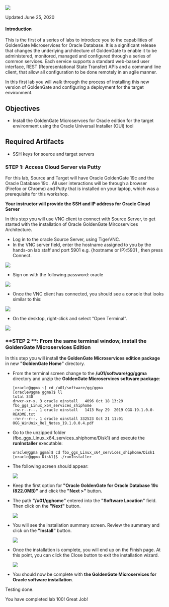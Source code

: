 ![](images/100/Lab100_image100.PNG)

Updated June 25, 2020

#### Introduction

This is the first of a series of labs to introduce you to the capabilities of GoldenGate Microservices for Oracle Database.   It is a significant release that changes the underlying architecture of GoldenGate to enable it to be administered, monitored, managed and configured through a series of common services.   Each service supports a standard web-based user interface, REST (Representational State Transfer) APIs and a command line client, that allow all configuration to be done remotely in an agile manner. 

In this first lab you will walk through the process of installing this new version of GoldenGate and configuring a deployment for the target environment.

## Objectives

-	Install the GoldenGate Microservces for Oracle edition for the target environment using the Oracle Universal Installer (OUI) tool

## Required Artifacts

-   SSH keys for source and target servers


### **STEP 1**: Access Cloud Server via Putty

For this lab, Source and Target will have Oracle GoldenGate 19c and the Oracle Database 19c . All user interactions will be through a browser (Firefox or Chrome) and Putty that is installed on your laptop, which was a prerequisite for this workshop. 

**Your instructor will provide the SSH and IP address for Oracle Cloud Server**

In this step you will use VNC client to connect with Source Server, to get started with the installation of Oracle GoldenGate Mircoservices Architecture.

-	Log in to the oracle Source Server, using TigerVNC.
-	In the VNC server field, enter the hostname assigned to you by the hands-on lab staff and port 5901 e.g. {hostname or IP}:5901 , then press Connect.

![](images/100/vnc_1.jpg)

-	Sign on with the following password: oracle

![](images/100/vnc_2.jpg)

-	Once the VNC client has connected, you should see a console that looks similar to this:

![](images/100/vnc3.jpg)

-	On the desktop, right-click and select “Open Terminal”.

![](images/100/vnc1.jpg)

### **STEP 2 **: From the same terminal window, install the GoldenGate Microservices Edition

In this step you will install **the GoldenGate Microservices edition package** in new **"GoldenGate Home"** directory.

-	From the terminal screen change to the **/u01/software/gg/ggma** directory and unzip the **GoldenGate Microservices software package**:
 
		[oracle@ggma ~] cd /u01/software/gg/ggma
		[oracle@ggma ggma]$ ll
		total 340
		drwxr-xr-x. 3 oracle oinstall   4096 Oct 18 13:29 fbo_ggs_Linux_x64_services_shiphome
		-rw-r--r--. 1 oracle oinstall   1413 May 29  2019 OGG-19.1.0.0-README.txt
		-rw-r--r--. 1 oracle oinstall 332523 Oct 21 11:01 OGG_WinUnix_Rel_Notes_19.1.0.0.4.pdf

-	Go to the unzipped folder (fbo_ggs_Linux_x64_services_shiphome/Disk1) and execute the **runInstaller** executable:

		oracle@ggma ggma]$ cd fbo_ggs_Linux_x64_services_shiphome/Disk1
		[oracle@ggma Disk1]$ ./runInstaller 

- The following screen should appear:

	![](images/100/Lab001_1.jpg)

- Keep the first option for **"Oracle GoldenGate for Oracle Database 19c (822.0MB)"** and click the **"Next >"** button.

- The path **"/u01/gghome"** entered into the **"Software Location"** field.  Then click on the **"Next"** button.

    ![](images/100/Lab001_2.jpg)

- You will see the installation summary screen.   Review the summary and click on the **"Install"** button.

    ![](images/100/Lab001_3.jpg)

- Once the installation is complete, you will end up on the Finish page. At this point, you
can click the Close button to exit the installation wizard.

	![](images/100/Lab001_4.jpg)
	

- You should now be complete with **the GoldenGate Microservices for Oracle software installation**.

Testing done.

You have completed lab 100! Great Job!


